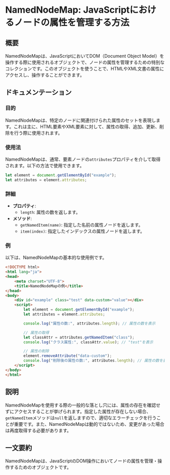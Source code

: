 <!--
Meta Description: # NamedNodeMap: JavaScriptにおけるノードの属性を管理する方法 ## 概要 NamedNodeMapは、JavaScriptにおいてDOM（Document Object Model）を操作する際に使用されるオブジェクトで、ノードの属性を管理するための特別なコレクションです。...
Meta Keywords: attributes, let, element, namednodemapは, html
-->

# NamedNodeMap: JavaScriptにおけるノードの属性を管理する方法

## 概要
NamedNodeMapは、JavaScriptにおいてDOM（Document Object Model）を操作する際に使用されるオブジェクトで、ノードの属性を管理するための特別なコレクションです。このオブジェクトを使うことで、HTMLやXML文書の属性にアクセスし、操作することができます。

## ドキュメンテーション
### 目的
NamedNodeMapは、特定のノードに関連付けられた属性のセットを表現します。これは主に、HTML要素やXML要素に対して、属性の取得、追加、更新、削除を行う際に使用されます。

### 使用法
NamedNodeMapは、通常、要素ノードの`attributes`プロパティを介して取得されます。以下の方法で使用できます。

```javascript
let element = document.getElementById("example");
let attributes = element.attributes;
```

### 詳細
- **プロパティ**:
  - `length`: 属性の数を返します。
- **メソッド**:
  - `getNamedItem(name)`: 指定した名前の属性ノードを返します。
  - `item(index)`: 指定したインデックスの属性ノードを返します。

### 例
以下は、NamedNodeMapの基本的な使用例です。

```html
<!DOCTYPE html>
<html lang="ja">
<head>
    <meta charset="UTF-8">
    <title>NamedNodeMapの例</title>
</head>
<body>
    <div id="example" class="test" data-custom="value"></div>
    <script>
        let element = document.getElementById("example");
        let attributes = element.attributes;

        console.log("属性の数:", attributes.length); // 属性の数を表示

        // 属性の取得
        let classAttr = attributes.getNamedItem("class");
        console.log("クラス属性:", classAttr.value); // "test"を表示

        // 属性の削除
        element.removeAttribute("data-custom");
        console.log("削除後の属性の数:", attributes.length); // 属性の数を表示
    </script>
</body>
</html>
```

## 説明
NamedNodeMapを使用する際の一般的な落とし穴には、属性の存在を確認せずにアクセスすることが挙げられます。指定した属性が存在しない場合、`getNamedItem`メソッドは`null`を返しますので、適切なエラーチェックを行うことが重要です。また、NamedNodeMapは動的ではないため、変更があった場合は再度取得する必要があります。

## 一文要約
NamedNodeMapは、JavaScriptのDOM操作においてノードの属性を管理・操作するためのオブジェクトです。